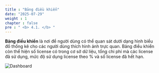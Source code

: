 ```yaml
---
title : "Bảng điều khiển"
date: "2025-07-29" 
weight : 1
chapter : false
pre : " <b> 4.1. </b> "
---
```

**Bảng điều khiển** là nơi để người dùng có thể quan sát dưới dạng hình biểu đồ thống kê cho các người dùng thích hình ảnh trực quan. Bảng điều khiển còn thể hiện số license có trong cơ sở dữ liệu, tổng chi phí mà các license đã sử dụng, mức độ sử dụng license theo % và số license đã hết hạn.

![Dashboard](/images/4.Function/411-Dashboard.png)